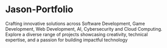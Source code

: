 # Jason-Portfolio
Crafting innovative solutions across Software Development, Game Development, Web Development, AI, Cybersecurity and Cloud Computing. Explore a diverse range of projects showcasing creativity, technical expertise, and a passion for building impactful technology
